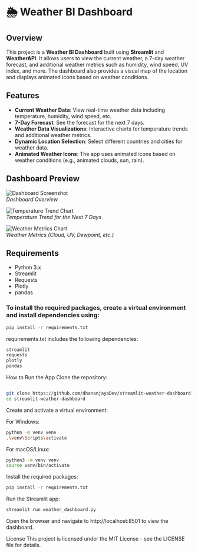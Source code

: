 # 🌦️ Weather BI Dashboard

## Overview

This project is a **Weather BI Dashboard** built using **Streamlit** and **WeatherAPI**. It allows users to view the current weather, a 7-day weather forecast, and additional weather metrics such as humidity, wind speed, UV index, and more. The dashboard also provides a visual map of the location and displays animated icons based on weather conditions.

## Features

- **Current Weather Data**: View real-time weather data including temperature, humidity, wind speed, etc.
- **7-Day Forecast**: See the forecast for the next 7 days.
- **Weather Data Visualizations**: Interactive charts for temperature trends and additional weather metrics.
- **Dynamic Location Selection**: Select different countries and cities for weather data.
- **Animated Weather Icons**: The app uses animated icons based on weather conditions (e.g., animated clouds, sun, rain).

## Dashboard Preview

![Dashboard Screenshot](path/to/your/screenshot1.png)  
*Dashboard Overview*

![Temperature Trend Chart](path/to/your/screenshot2.png)  
*Temperature Trend for the Next 7 Days*

![Weather Metrics Chart](path/to/your/screenshot3.png)  
*Weather Metrics (Cloud, UV, Dewpoint, etc.)*

## Requirements

- Python 3.x
- Streamlit
- Requests
- Plotly
- pandas

### To install the required packages, create a virtual environment and install dependencies using:

```bash
pip install -r requirements.txt
```
requirements.txt includes the following dependencies:
```bash
streamlit
requests
plotly
pandas
```
How to Run the App
Clone the repository:

```bash

git clone https://github.com/dhananjayaDev/streamlit-weather-dashboard.git
cd streamlit-weather-dashboard
```
Create and activate a virtual environment:

For Windows:

```bash
python -m venv venv
.\venv\Scripts\activate
```
For macOS/Linux:

```bash
python3 -m venv venv
source venv/bin/activate
```
Install the required packages:

```bash
pip install -r requirements.txt
```
Run the Streamlit app:

```bash
streamlit run weather_dashboard.py
```
Open the browser and navigate to http://localhost:8501 to view the dashboard.

License
This project is licensed under the MIT License - see the LICENSE file for details.
